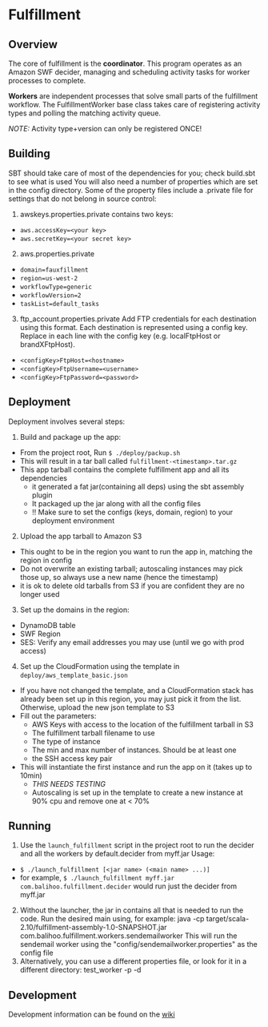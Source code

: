 Fulfillment
===========

Overview
--------
The core of fulfillment is the **coordinator**. This program operates as an Amazon SWF decider, managing and scheduling
activity tasks for worker processes to complete.

**Workers** are independent processes that solve small parts of the fulfillment workflow. The FulfillmentWorker base
class takes care of registering activity types and polling the matching activity queue.

*NOTE:* Activity type+version can only be registered ONCE!

Building
--------
SBT should take care of most of the dependencies for you; check build.sbt to see what is used
You will also need a number of properties which are set in the config directory.
Some of the property files include a .private file for settings that do not belong in source control:
1. awskeys.properties.private contains two keys:
  * ```aws.accessKey=<your key>```
  * ```aws.secretKey=<your secret key>```
2. aws.properties.private
  * ```domain=fauxfillment```
  * ```region=us-west-2```
  * ```workflowType=generic```
  * ```workflowVersion=2```
  * ```taskList=default_tasks```
3. ftp_account.properties.private
  Add FTP credentials for each destination using this format.  Each destination is represented using a config key.
  Replace <configKey> in each line with the config key (e.g. localFtpHost or brandXFtpHost).
  * ```<configKey>FtpHost=<hostname>```
  * ```<configKey>FtpUsername=<username>```
  * ```<configKey>FtpPassword=<password>```


Deployment
--------
Deployment involves several steps:
1. Build and package up the app:
  * From the project root, Run ```$ ./deploy/packup.sh```
  * This will result in a tar ball called ```fulfillment-<timestamp>.tar.gz```
  * This app tarball contains the complete fulfillment app and all its dependencies
    * it generated a fat jar(containing all deps) using the sbt assembly plugin
    * It packaged up the jar along with all the config files
    * !! Make sure to set the configs (keys, domain, region) to your deployment environment
2. Upload the app tarball to Amazon S3
  * This ought to be in the region you want to run the app in, matching the region in config
  * Do not overwrite an existing tarball; autoscaling instances may pick those up, so always use a new name (hence the timestamp)
  * it is ok to delete old tarballs from S3 if you are confident they are no longer used
3. Set up the domains in the region:
  * DynamoDB table
  * SWF Region
  * SES: Verify any email addresses you may use (until we go with prod access)
4. Set up the CloudFormation using the template in ```deploy/aws_template_basic.json```
  * If you have not changed the template, and a CloudFormation stack has already been set up in this region, you may just pick it from the list. Otherwise, upload the new json template to S3
  * Fill out the parameters:
    * AWS Keys with access to the location of the fulfillment tarball in S3
    * The fulfillment tarball filename to use
    * The type of instance
    * The min and max number of instances. Should be at least one
    * the SSH access key pair
  * This will instantiate the first instance and run the app on it (takes up to 10min)
    * *THIS NEEDS TESTING*
    * Autoscaling is set up in the template to create a new instance at 90% cpu and remove one at < 70%

Running
--------
1. Use the ```launch_fulfillment``` script in the project root to run the decider and all the workers by default.decider from myff.jar
Usage:
  * ```$ ./launch_fulfillment [<jar name> (<main name> ...)]```
  * for example, ```$ ./launch_fulfillment myff.jar com.balihoo.fulfillment.decider``` would run just the decider from myff.jar
2. Without the launcher, the jar in contains all that is needed to run the code. Run the desired main using, for example:
    java -cp target/scala-2.10/fulfillment-assembly-1.0-SNAPSHOT.jar com.balihoo.fulfillment.workers.sendemailworker
  This will run the sendemail worker using the "config/sendemailworker.properties" as the config file
3. Alternatively, you can use a different properties file, or look for it in a different directory:
    test_worker -p <propfile> -d <propdir>

Development
-----------
Development information can be found on the [wiki](https://github.com/balihoo/fulfillment/wiki/Home)





